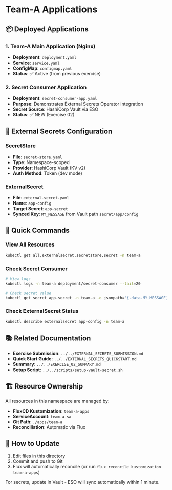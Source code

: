 # Team-A Applications

## 📦 Deployed Applications

### 1. Team-A Main Application (Nginx)
- **Deployment**: `deployment.yaml`
- **Service**: `service.yaml`
- **ConfigMap**: `configmap.yaml`
- **Status**: ✅ Active (from previous exercise)

### 2. Secret Consumer Application
- **Deployment**: `secret-consumer-app.yaml`
- **Purpose**: Demonstrates External Secrets Operator integration
- **Secret Source**: HashiCorp Vault via ESO
- **Status**: ✅ NEW (Exercise 02)

## 🔐 External Secrets Configuration

### SecretStore
- **File**: `secret-store.yaml`
- **Type**: Namespace-scoped
- **Provider**: HashiCorp Vault (KV v2)
- **Auth Method**: Token (dev mode)

### ExternalSecret
- **File**: `external-secret.yaml`
- **Name**: `app-config`
- **Target Secret**: `app-secret`
- **Synced Key**: `MY_MESSAGE` from Vault path `secret/app/config`

## 🚀 Quick Commands

### View All Resources
```bash
kubectl get all,externalsecret,secretstore,secret -n team-a
```

### Check Secret Consumer
```bash
# View logs
kubectl logs -n team-a deployment/secret-consumer --tail=20

# Check secret value
kubectl get secret app-secret -n team-a -o jsonpath='{.data.MY_MESSAGE}' | base64 -d
```

### Check ExternalSecret Status
```bash
kubectl describe externalsecret app-config -n team-a
```

## 📚 Related Documentation

- **Exercise Submission**: `../../EXTERNAL_SECRETS_SUBMISSION.md`
- **Quick Start Guide**: `../../EXTERNAL_SECRETS_QUICKSTART.md`
- **Summary**: `../../EXERCISE_02_SUMMARY.md`
- **Setup Script**: `../../scripts/setup-vault-secret.sh`

## 🏗️ Resource Ownership

All resources in this namespace are managed by:
- **FluxCD Kustomization**: `team-a-apps`
- **ServiceAccount**: `team-a-sa`
- **Git Path**: `./apps/team-a`
- **Reconciliation**: Automatic via Flux

## 🔄 How to Update

1. Edit files in this directory
2. Commit and push to Git
3. Flux will automatically reconcile (or run `flux reconcile kustomization team-a-apps`)

For secrets, update in Vault - ESO will sync automatically within 1 minute.

